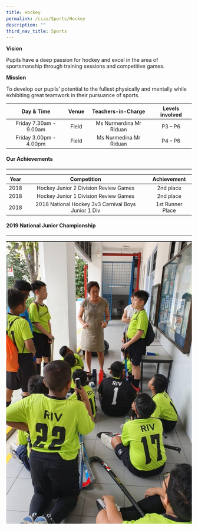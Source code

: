 ```yaml
---
title: Hockey
permalink: /ccas/Sports/Hockey
description: ""
third_nav_title: Sports
---
```

**Vision**  

Pupils have a deep passion for hockey and excel in the area of sportsmanship through training sessions and competitive games.  

**Mission**

To develop our pupils’ potential to the fullest physically and mentally while exhibiting great teamwork in their pursuance of sports.

| Day & Time | Venue | Teachers-in-Charge | Levels involved |
|:---:|:---:|:---:|:---:|
| Friday 7.30am - 9.00am | Field | Ms Nurmerdina Mr Riduan | P3 – P6 |
| Friday 3.00pm - 4.00pm   | Field | Ms Nurmedina Mr Riduan | P4 – P6 |

#### Our Achievements
----------------

| Year | Competition | Achievement |
|:---:|:---:|:---:|
| 2018 | Hockey Junior 2 Division Review Games | 2nd place |
| 2018 | Hockey Junior 1 Division Review Games | 2nd place |
| 2018 | 2018 National Hockey 3v3 Carnival Boys Junior 1 Div | 1st Runner Place |

#### 2019 National Junior Championship
---------------------------------

![](/images/Hockey/photo6181643878654914881.jpg)
